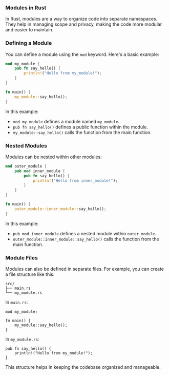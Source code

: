 ### Modules in Rust

In Rust, modules are a way to organize code into separate namespaces. They help in managing scope and privacy, making the code more modular and easier to maintain.

### Defining a Module

You can define a module using the `mod` keyword. Here's a basic example:

```rust
mod my_module {
    pub fn say_hello() {
        println!("Hello from my_module!");
    }
}

fn main() {
    my_module::say_hello();
}
```

In this example:
- `mod my_module` defines a module named `my_module`.
- `pub fn say_hello()` defines a public function within the module.
- `my_module::say_hello()` calls the function from the main function.

### Nested Modules

Modules can be nested within other modules:

```rust
mod outer_module {
    pub mod inner_module {
        pub fn say_hello() {
            println!("Hello from inner_module!");
        }
    }
}

fn main() {
    outer_module::inner_module::say_hello();
}
```

In this example:
- `pub mod inner_module` defines a nested module within `outer_module`.
- `outer_module::inner_module::say_hello()` calls the function from the main function.

### Module Files

Modules can also be defined in separate files. For example, you can create a file structure like this:

```
src/
├── main.rs
└── my_module.rs
```

In `main.rs`:

```rust,noplaypen
mod my_module;

fn main() {
    my_module::say_hello();
}
```

In `my_module.rs`:

```rust,noplaypen
pub fn say_hello() {
    println!("Hello from my_module!");
}
```

This structure helps in keeping the codebase organized and manageable.
